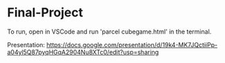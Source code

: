 # Final-Project

To run, open in VSCode and run 'parcel cubegame.html' in the terminal.

Presentation:
https://docs.google.com/presentation/d/19k4-MK7JQctiiPp-a04yl5Q87pyqHGqA2904Nu8XTc0/edit?usp=sharing
